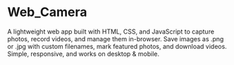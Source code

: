 # Web_Camera
A lightweight web app built with HTML, CSS, and JavaScript to capture photos, record videos, and manage them in-browser. Save images as .png or .jpg with custom filenames, mark featured photos, and download videos. Simple, responsive, and works on desktop &amp; mobile.
